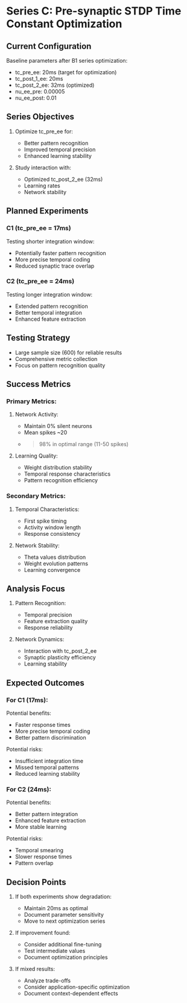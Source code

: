# Series C: Pre-synaptic STDP Time Constant Optimization

## Current Configuration
Baseline parameters after B1 series optimization:
- tc_pre_ee: 20ms (target for optimization)
- tc_post_1_ee: 20ms
- tc_post_2_ee: 32ms (optimized)
- nu_ee_pre: 0.00005
- nu_ee_post: 0.01

## Series Objectives
1. Optimize tc_pre_ee for:
   - Better pattern recognition
   - Improved temporal precision
   - Enhanced learning stability

2. Study interaction with:
   - Optimized tc_post_2_ee (32ms)
   - Learning rates
   - Network stability

## Planned Experiments

### C1 (tc_pre_ee = 17ms)
Testing shorter integration window:
- Potentially faster pattern recognition
- More precise temporal coding
- Reduced synaptic trace overlap

### C2 (tc_pre_ee = 24ms)
Testing longer integration window:
- Extended pattern recognition
- Better temporal integration
- Enhanced feature extraction

## Testing Strategy
- Large sample size (600) for reliable results
- Comprehensive metric collection
- Focus on pattern recognition quality

## Success Metrics

### Primary Metrics:
1. Network Activity:
   - Maintain 0% silent neurons
   - Mean spikes ~20
   - >98% in optimal range (11-50 spikes)

2. Learning Quality:
   - Weight distribution stability
   - Temporal response characteristics
   - Pattern recognition efficiency

### Secondary Metrics:
1. Temporal Characteristics:
   - First spike timing
   - Activity window length
   - Response consistency

2. Network Stability:
   - Theta values distribution
   - Weight evolution patterns
   - Learning convergence

## Analysis Focus
1. Pattern Recognition:
   - Temporal precision
   - Feature extraction quality
   - Response reliability

2. Network Dynamics:
   - Interaction with tc_post_2_ee
   - Synaptic plasticity efficiency
   - Learning stability

## Expected Outcomes

### For C1 (17ms):
Potential benefits:
- Faster response times
- More precise temporal coding
- Better pattern discrimination

Potential risks:
- Insufficient integration time
- Missed temporal patterns
- Reduced learning stability

### For C2 (24ms):
Potential benefits:
- Better pattern integration
- Enhanced feature extraction
- More stable learning

Potential risks:
- Temporal smearing
- Slower response times
- Pattern overlap

## Decision Points
1. If both experiments show degradation:
   - Maintain 20ms as optimal
   - Document parameter sensitivity
   - Move to next optimization series

2. If improvement found:
   - Consider additional fine-tuning
   - Test intermediate values
   - Document optimization principles

3. If mixed results:
   - Analyze trade-offs
   - Consider application-specific optimization
   - Document context-dependent effects